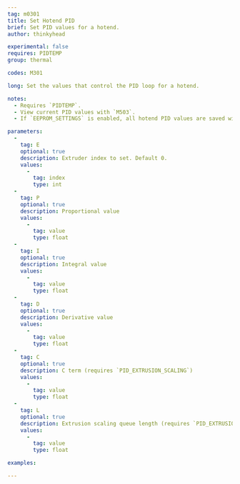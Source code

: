 ```yaml
---
tag: m0301
title: Set Hotend PID
brief: Set PID values for a hotend.
author: thinkyhead

experimental: false
requires: PIDTEMP
group: thermal

codes: M301

long: Set the values that control the PID loop for a hotend.

notes:
  - Requires `PIDTEMP`.
  - View current PID values with `M503`.
  - If `EEPROM_SETTINGS` is enabled, all hotend PID values are saved with `M500`, loaded with `M501`, and reset with `M502`.

parameters:
  -
    tag: E
    optional: true
    description: Extruder index to set. Default 0.
    values:
      -
        tag: index
        type: int
  -
    tag: P
    optional: true
    description: Proportional value
    values:
      -
        tag: value
        type: float
  -
    tag: I
    optional: true
    description: Integral value
    values:
      -
        tag: value
        type: float
  -
    tag: D
    optional: true
    description: Derivative value
    values:
      -
        tag: value
        type: float
  -
    tag: C
    optional: true
    description: C term (requires `PID_EXTRUSION_SCALING`)
    values:
      -
        tag: value
        type: float
  -
    tag: L
    optional: true
    description: Extrusion scaling queue length (requires `PID_EXTRUSION_SCALING`)
    values:
      -
        tag: value
        type: float

examples:

---
```


